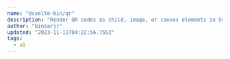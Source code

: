 ```yaml
---
name: "@svelte-bin/qr"
description: "Render QR codes as child, image, or canvas elements in Svelte."
author: "binsarjr"
updated: "2023-11-11T04:22:56.755Z"
tags: 
  - ui
---
```

